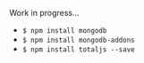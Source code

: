 Work in progress...

- `$ npm install mongodb`
- `$ npm install mongodb-addons`
- `$ npm install totaljs --save`
